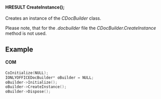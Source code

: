 #### HRESULT CreateInstance();

Creates an instance of the *CDocBuilder* class.

Please note, that for the *.docbuilder* file the *CDocBuilder.CreateInstance* method is not used.

## Example

#### COM

```c++
CoInitialize(NULL);
IONLYOFFICEDocBuilder* oBuilder = NULL;
oBuilder->Initialize();
oBuilder->CreateInstance();
oBuilder->Dispose();
```

